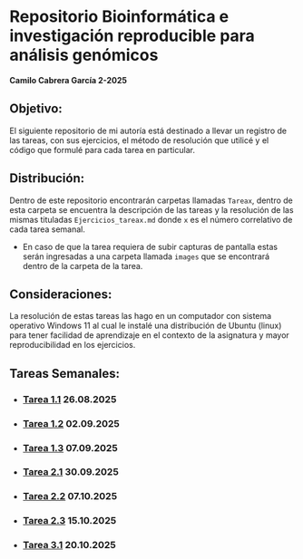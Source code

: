 # **Repositorio Bioinformática e investigación reproducible para análisis genómicos** 
**Camilo Cabrera García 2-2025**

## Objetivo:
El siguiente repositorio de mi autoría está destinado a llevar un registro de las tareas, con sus ejercicios, el método de resolución que utilicé y el código que formulé para cada tarea en particular. 

## Distribución:
Dentro de este repositorio encontrarán carpetas llamadas `Tareax`, dentro de esta carpeta se encuentra la descripción de las tareas y la resolución de las mismas tituladas `Ejercicios_tareax.md` donde `x` es el número correlativo de cada tarea semanal.
  * En caso de que la tarea requiera de subir capturas de pantalla estas serán ingresadas a una carpeta llamada `images` que se encontrará dentro de la carpeta de la tarea.

## Consideraciones:
La resolución de estas tareas las hago en un computador con sistema operativo Windows 11 al cual le instalé una distribución de Ubuntu (linux) para tener facilidad de aprendizaje en el contexto de la asignatura y mayor reproducibilidad en los ejercicios.

## Tareas Semanales:
  * ### **[Tarea 1.1](https://github.com/camilocabrera7/Tareas_BioinfRepro2025_CDCG/blob/main/Tarea1/Ejercicios_tarea1.1.md) 26.08.2025**
  * ### **[Tarea 1.2](https://github.com/camilocabrera7/Tareas_BioinfRepro2025_CDCG/blob/main/Tarea2/Ejercicios_tarea1.2.md) 02.09.2025**
  * ### **[Tarea 1.3](https://github.com/camilocabrera7/Tareas_BioinfRepro2025_CDCG/blob/main/Tarea3/Ejercicios_tarea1.3.md) 07.09.2025**
  * ### **[Tarea 2.1](https://github.com/camilocabrera7/Tareas_BioinfRepro2025_CDCG/blob/main/Tarea4/Ejercicios_tarea2.1.md) 30.09.2025**
  * ### **[Tarea 2.2](https://github.com/camilocabrera7/Tareas_BioinfRepro2025_CDCG/blob/main/Tarea5/Ejercicios_tarea2.2.md) 07.10.2025**
  * ### **[Tarea 2.3](https://github.com/camilocabrera7/Tareas_BioinfRepro2025_CDCG/blob/main/Tarea6/Ejercicios_tarea2.3.md) 15.10.2025**
  * ### **[Tarea 3.1](https://github.com/camilocabrera7/Tareas_BioinfRepro2025_CDCG/blob/main/Tarea6/Ejercicios_tarea6.md) 20.10.2025**
